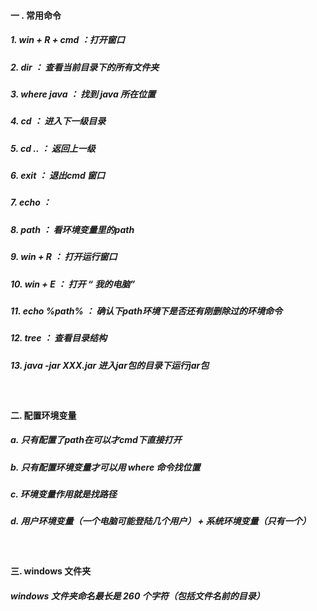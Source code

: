 #### 一 . 常用命令
##### 1.  win + R + cmd ：打开窗口
##### 2.  dir           ： 查看当前目录下的所有文件夹
##### 3.  where java    ： 找到 java 所在位置
##### 4.  cd            ： 进入下一级目录
##### 5.  cd ..         ： 返回上一级
##### 6.  exit          ： 退出cmd 窗口
##### 7.  echo          ： 
##### 8.  path          ： 看环境变量里的path
##### 9.  win + R       ： 打开运行窗口
##### 10. win + E       ： 打开 “ 我的电脑”
##### 11. echo %path%   ： 确认下path环境下是否还有刚删除过的环境命令
##### 12. tree          ： 查看目录结构
##### 13. java -jar XXX.jar 进入jar包的目录下运行jar包
&nbsp;
#### 二. 配置环境变量
##### a. 只有配置了path在可以才cmd下直接打开
##### b. 只有配置环境变量才可以用 where 命令找位置
##### c. 环境变量作用就是找路径
##### d. 用户环境变量（一个电脑可能登陆几个用户） + 系统环境变量（只有一个）
&nbsp;
#### 三. windows 文件夹
##### windows 文件夹命名最长是 260 个字符（包括文件名前的目录）


